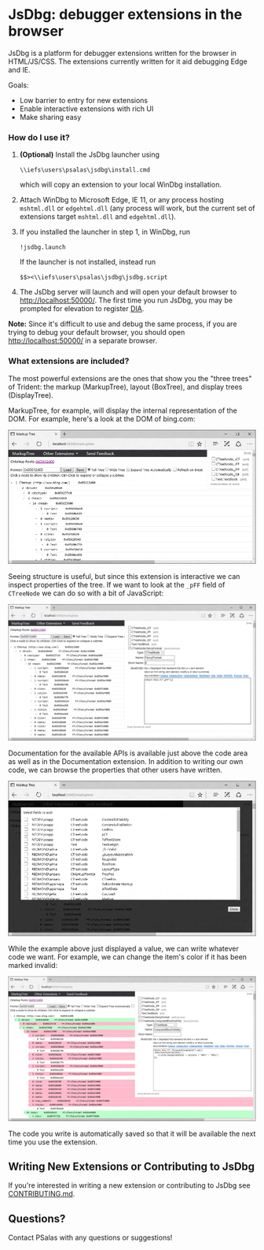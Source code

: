 # JsDbg: debugger extensions in the browser
JsDbg is a platform for debugger extensions written for the browser in HTML/JS/CSS.  The extensions currently written for it aid debugging Edge and IE.

Goals:
- Low barrier to entry for new extensions
- Enable interactive extensions with rich UI
- Make sharing easy

### How do I use it?
1. **(Optional)** Install the JsDbg launcher using
    ```
    \\iefs\users\psalas\jsdbg\install.cmd
    ```

    which will copy an extension to your local WinDbg installation.
2. Attach WinDbg to Microsoft Edge, IE 11, or any process hosting `mshtml.dll` or `edgehtml.dll` (any process will work, but the current set of extensions target `mshtml.dll` and `edgehtml.dll`).
3. If you installed the launcher in step 1, in WinDbg, run

    ```
    !jsdbg.launch
    ```

    If the launcher is not installed, instead run

    ```
    $$><\\iefs\users\psalas\jsdbg\jsdbg.script
    ```

4. The JsDbg server will launch and will open your default browser to [http://localhost:50000/](http://localhost:50000/).  The first time you run JsDbg, you may be prompted for elevation to register [DIA](https://msdn.microsoft.com/en-us/library/x93ctkx8.aspx).

**Note:** Since it's difficult to use and debug the same process, if you are trying to debug your default browser, you should open [http://localhost:50000/](http://localhost:50000/) in a separate browser.

### What extensions are included?

The most powerful extensions are the ones that show you the "three trees" of Trident: the markup (MarkupTree), layout (BoxTree), and display trees (DisplayTree).

MarkupTree, for example, will display the internal representation of the DOM.  For example, here's a look at the DOM of bing.com:

![Bing MarkupTree](./readme/markuptree_1.png "Bing MarkupTree") 

Seeing structure is useful, but since this extension is interactive we can inspect properties of the tree.  If we want to look at the `_pFF` field of `CTreeNode` we can do so with a bit of JavaScript:

![Adding a field](./readme/markuptree_2.png "Adding a field")

Documentation for the available APIs is available just above the code area as well as in the Documentation extension.  In addition to writing our own code, we can browse the properties that other users have written.

![Browsing other users' fields](./readme/markuptree_3.png "Browsing other users' fields")

While the example above just displayed a value, we can write whatever code we want.  For example, we can change the item's color if it has been marked invalid:

![Using color to visualize a value](./readme/markuptree_4.png "Using color to visualize a value")

The code you write is automatically saved so that it will be available the next time you use the extension.

## Writing New Extensions or Contributing to JsDbg

If you're interested in writing a new extension or contributing to JsDbg see [CONTRIBUTING.md](./CONTRIBUTING.md).

## Questions?

Contact PSalas with any questions or suggestions!